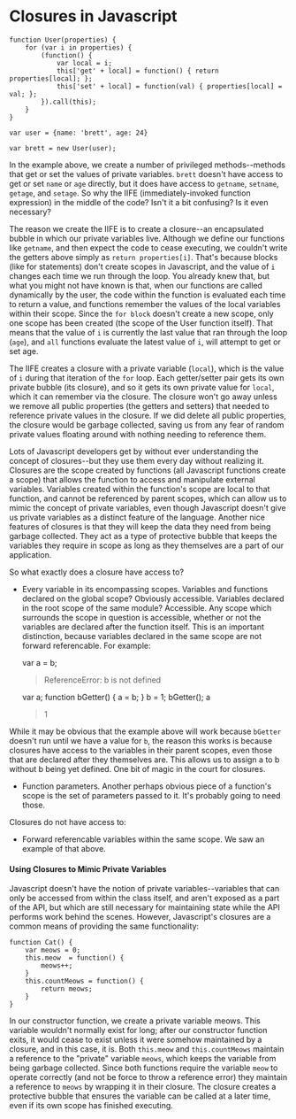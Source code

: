 # Closures in Javascript

	function User(properties) {
		for (var i in properties) {
			(function() {
				var local = i;
				this['get' + local] = function() { return properties[local]; };
				this['set' + local] = function(val) { properties[local] = val; };
			}).call(this);
		}
	}
	
	var user = {name: 'brett', age: 24}
	
	var brett = new User(user);
	
In the example above, we create a number of privileged methods--methods that get or set the values of private variables. `brett` doesn't have access to get or set `name` or `age` directly, but it does have access to `getname`, `setname`, `getage`, and `setage`. So why the IIFE (immediately-invoked function expression) in the middle of the code? Isn't it a bit confusing? Is it even necessary?

The reason we create the IIFE is to create a closure--an encapsulated bubble in which our private variables live. Although we define our functions like `getname`, and then expect the code to cease executing, we couldn't write the getters above simply as `return properties[i]`. That's because blocks (like for statements) don't create scopes in Javascript, and the value of `i` changes each time we run through the loop. You already knew that, but what you might not have known is that, when our functions are called dynamically by the user, the code within the function is evaluated each time to return a value, and functions remember the values of the local variables within their scope. Since the `for block` doesn't create a new scope, only one scope has been created (the scope of the User function itself). That means that the value of `i` is currently the last value that ran through the loop (`age`), and `all` functions evaluate the latest value of `i`, will attempt to get or set age. 

The IIFE creates a closure with a private variable (`local`), which is the value of `i` during that iteration of the `for` loop. Each getter/setter pair gets its own private bubble (its closure), and so it gets its own private value for `local`, which it can remember via the closure. The closure won't go away unless we remove all public properties (the getters and setters) that needed to reference private values in the closure. If we did delete all public properties, the closure would be garbage collected, saving us from any fear of random private values floating around with nothing needing to reference them.  

Lots of Javascript developers get by without ever understanding the concept of closures--but they use them every day without realizing it. Closures are the scope created by functions (all Javascript functions create a scope) that allows the function to access and manipulate external variables. Variables created within the function's scope are local to that function, and cannot be referenced by parent scopes, which can allow us to mimic the concept of private variables, even though Javascript doesn't give us private variables as a distinct feature of the language. Another nice features of closures is that they will keep the data they need from being garbage collected. They act as a type of protective bubble that keeps the variables they require in scope as long as they themselves are a part of our application.

So what exactly does a closure have access to?

* Every variable in its encompassing scopes. Variables and functions declared on the global scope? Obviously accessible. Variables declared in the root scope of the same module? Accessible. Any scope which surrounds the scope in question is accessible, whether or not the variables are declared after the function itself. This is an important distinction, because variables declared in the same scope are not forward referencable. For example:
	
	var a = b;
	> ReferenceError: b is not defined
	
	var a;
	function bGetter() { a = b; }
	b = 1;
	bGetter();
	a
	> 1
	
While it may be obvious that the example above will work because `bGetter` doesn't run until we have a value for `b`, the reason this works is because closures have access to the variables in their parent scopes, even those that are declared after they themselves are. This allows us to assign a to b without b being yet defined. One bit of magic in the court for closures.

* Function parameters. Another perhaps obvious piece of a function's scope is the set of parameters passed to it. It's probably going to need those.

Closures do not have access to:

* Forward referencable variables within the same scope. We saw an example of that above.

#### Using Closures to Mimic Private Variables

Javascript doesn't have the notion of private variables--variables that can only be accessed from within the class itself, and aren't exposed as a part of the API, but which are still necessary for maintaining state while the API performs work behind the scenes. However, Javascript's closures are a common means of providing the same functionality:

	function Cat() {
		var meows = 0;
		this.meow  = function() {
			meows++;
		}
		this.countMeows = function() {
			return meows;
		}
	}
	
In our constructor function, we create a private variable meows. This variable wouldn't normally exist for long; after our constructor function exits, it would cease to exist unless it were somehow maintained by a closure, and in this case, it is. Both `this.meow` and `this.countMeows` maintain a reference to the "private" variable `meows`, which keeps the variable from being garbage collected. Since both functions require the variable `meow` to operate correctly (and not be force to throw a reference error) they maintain a reference to `meows` by wrapping it in their closure. The closure creates a protective bubble that ensures the variable can be called at a later time, even if its own scope has finished executing.

